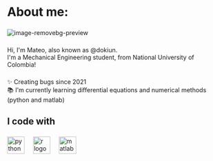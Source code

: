 <h1 align="left">About me:</h1>

###

![image-removebg-preview](https://github.com/dokiun/dokiun/assets/142639109/4ca5d0b3-ba09-4b8c-9147-1a5e33c4b137)


###

<p align="left">Hi, I'm Mateo, also known as @dokiun. <br>I'm a Mechanical Engineering student, from National University of Colombia!</p>

###

<p align="left">✨ Creating bugs since 2021<br>📚 I'm currently learning differential equations and numerical methods (python and matlab)</p>

###

<h2 align="left">I code with</h2>

###

<div align="left">
  <img src="https://cdn.jsdelivr.net/gh/devicons/devicon/icons/python/python-original.svg" height="40" alt="python logo"  />
  <img width="12" />
  <img src="https://cdn.jsdelivr.net/gh/devicons/devicon/icons/r/r-original.svg" height="40" alt="r logo"  />
  <img width="12" />
  <img src="https://cdn.jsdelivr.net/gh/devicons/devicon/icons/matlab/matlab-original.svg" height="40" alt="matlab logo"  />
</div>

###
